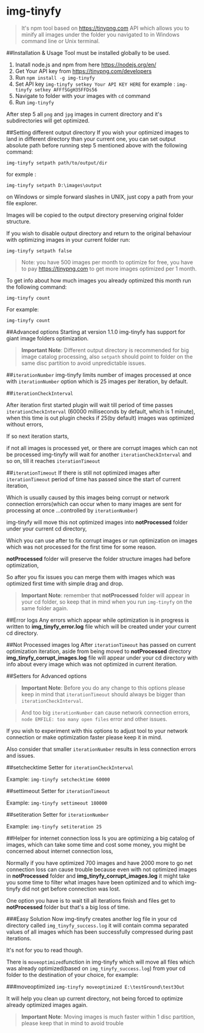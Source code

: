 # img-tinyfy
> It's npm tool based on https://tinypng.com API which allows you to minify all images under the folder you navigated to in Windows command line or Unix terminal.

##Installation & Usage
Tool must be installed globally to be used.

1. Inatall node.js and npm from here https://nodejs.org/en/
2. Get Your API key from https://tinypng.com/developers
3. Run ```npm install -g img-tinyfy```
4. Set API key ```img-tinyfy setkey Your API KEY HERE``` for example : ```img-tinyfy setkey AFFfSGgH35FFDs56```
4. Navigate to folder with your images with ```cd``` command
5. Run ```img-tinyfy```

After step 5 all ```png``` and ```jpg``` images in current directory and it's subdirectories will get optimized.

##Setting different output directory
If you wish your optimized images to land in different directory than your current one, you can set output absolute path before running step 5 mentioned above with the following command:

```img-tinyfy setpath path/to/output/dir```

for exmple :

```img-tinyfy setpath D:\images\output```

on Windows or simple forward slashes in UNIX, just copy a path from your file explorer.

Images will be copied to the output directory preserving original folder structure.

If you wish to disable output directory and return to the original behaviour with optimizing images in your current folder run:

``````img-tinyfy setpath false``````


>Note: you have 500 images per month to optimize for free, you have to pay https://tinypng.com to get more images optimized per 1 month.

To get info about how much images you already optimized this month run the following command:

```img-tinyfy count```

For example:

```img-tinyfy count```

##Advanced options
Starting at version 1.1.0 img-tinyfy has support for giant image folders optimization.

>**Important Note**: Different output directory is recommended for big image catalog processing, also ```setpath``` should point to folder on the same disc partition to avoid unpredictable issues.

##```iterationNumber```
img-tinyfy limits number of images processed at once with ```iterationNumber``` option which is 25 images per iteration, by default.

##```iterationCheckInterval```

After iteration first started plugin will wait till period of time passes ```iterationCheckInterval``` (60000 milliseconds by default, which is 1 minute), when this time is out plugin checks if 25(by default) images was optimized without errors,

If so next iteration starts,

if not all images is processed yet, or there are corrupt images which can not be processed img-tinyfy will wait for another ```iterationCheckInterval``` and so on, till it reaches ```iterationTimeout```

##```iterationTimeout```
If there is still not optimized images after ```iterationTimeout``` period of time has passed since the start of current iteration,

Which is usually caused by this images being corrupt or network connection errors(which can occur when to many images are sent for processing at once ...controlled by ```iterationNumber```)

img-tinyfy will move this not optimized images into **notProcessed** folder under your current cd directory,

Which you can use after to fix corrupt images or run optimization on images which was not processed for the first time for some reason.

**notProcessed** folder will preserve the folder structure images had before optimization,

So after you fix issues you can merge them with images which was optimized first time with simple drag and drop.

>**Important Note**: remember that **notProcessed** folder will appear in your cd folder, so keep that in mind when you run ```img-tinyfy``` on the same folder again.

##Error logs
Any errors which appear while optimization is in progress is written to **img_tinyfy_error.log** file which will be created under your current cd directory.

##Not Processed images log
After ```iterationTimeout``` has passed on current optimization iteration, aside from being moved to **notProcessed** directory **img_tinyfy_corrupt_images.log** file will appear under your cd directory with info about every image which was not optimized in current iteration.

##Setters for Advanced options
>**Important Note**: Before you do any change to this options please keep in mind that ```iterationTimeout``` should always be bigger than ```iterationCheckInterval```.

>And too big ```iterationNumber``` can cause network connection errors, ```node EMFILE: too many open files``` error and other issues.

If you wish to experiment with this options to adjust tool to your network connection or make optimization faster please keep it in mind.

Also consider that smaller ```iterationNumber``` results in less connection errors and issues.

##setchecktime
Setter for ```iterationCheckInterval```

Example:
```img-tinyfy setchecktime 60000```

##settimeout
Setter for ```iterationTimeout```

Example:
```img-tinyfy settimeout 180000```

##setiteration
Setter for ```iterationNumber```

Example:
```img-tinyfy setiteration 25```

##Helper for internet connection loss
Is you are optimizing a big catalog of images, which can take some time and cost some money, you might be concerned about internet connection loss,

Normally if you have optimized 700 images and have 2000 more to go net connection loss can cause trouble because even with not optimized images in **notProcessed** folder and **img_tinyfy_corrupt_images.log** it might take you some time to filter what images have been optimized and to which img-tinyfy did not get before connection was lost.

One option you have is to wait till all iterations finish and files get to **notProcessed** folder but that's a big loss of time.

###Easy Solution
Now img-tinyfy creates another log file in your cd directory called ```img_tinyfy_success.log``` it will contain comma separated values of all images which has been successfully compressed during past iterations.

It's not for you to read though.

There is ```moveoptimized```function in img-tinyfy which will move all files which was already optimized(based on ```img_tinyfy_success.log```) from your cd folder to the destination of your choice, for example:

###moveoptimized
```img-tinyfy moveoptimized E:\testGround\test3Out```

It will help you clean up current directory, not being forced to optimize already optimized images again.

>**Important Note**: Moving images is much faster within 1 disc partition, please keep that in mind to avoid trouble
